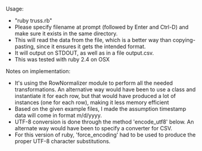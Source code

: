  Usage:
 
 * "ruby truss.rb"
 * Please specify filename at prompt (followed by Enter and Ctrl-D) and make sure it exists in the same directory. 
 * This will read the data from the file, which is a better way than copying-pasting, since it ensures it gets the intended format.
 * It will output on STDOUT, as well as in a file output.csv.
 * This was tested with ruby 2.4 on OSX

 Notes on implementation:

 * It's using the RowNormalizer module to perform all the needed transformations. An alternative way would have been to use a class and instantiate it for each row, but that would have
 produced a lot of instances (one for each row), making it less memory efficient  
 * Based on the given example files, I made the assumption timestamp data will come in format m/d/yyyy.
 * UTF-8 conversion is done through the method 'encode_utf8' below. An alternate way would have been to specify a converter for CSV.
 * For this version of ruby, 'force_encoding' had to be used to produce the proper UTF-8 character substitutions.


